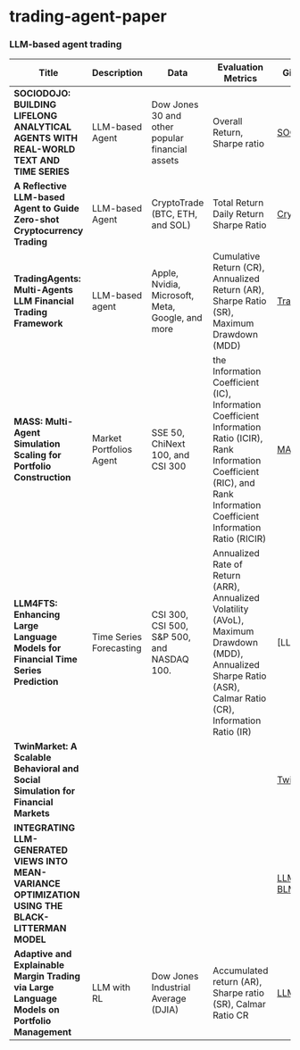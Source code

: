 # trading-agent-paper
### LLM-based agent trading
| Title |Description| Data|Evaluation Metrics|GitHub Link | Paper Link| 
|---------|--------|-------|--------|--------|--------|
| **SOCIODOJO: BUILDING LIFELONG ANALYTICAL AGENTS WITH REAL-WORLD TEXT AND TIME SERIES** |LLM-based Agent | Dow Jones 30 and other popular financial assets |Overall Return, Sharpe ratio|[SOCIODOJO](https://github.com/chengjunyan1/SocioDojo) |[SOCIODOJO](https://openreview.net/forum?id=s9z0HzWJJp) |
|**A Reflective LLM-based Agent to Guide Zero-shot Cryptocurrency Trading**| LLM-based Agent|CryptoTrade (BTC, ETH, and SOL)| Total Return Daily Return Sharpe Ratio |[CryptoTrade](https://github.com/Xtra-Computing/CryptoTrade)|[CryptoTrade](https://aclanthology.org/2024.emnlp-main.63.pdf)|
| **TradingAgents: Multi-Agents LLM Financial Trading Framework** | LLM-based agent | Apple, Nvidia, Microsoft, Meta, Google, and more |Cumulative Return (CR),  Annualized Return (AR), Sharpe Ratio (SR), Maximum Drawdown (MDD)|[TradingAgents](https://arxiv.org/abs/2412.20138) | [TradingAgents](https://github.com/TauricResearch/TradingAgents) |
| **MASS: Multi-Agent Simulation Scaling for Portfolio Construction** | Market Portfolios Agent|SSE 50, ChiNext 100, and CSI 300 | the Information Coefficient (IC), Information Coefficient Information Ratio (ICIR), Rank Information Coefficient (RIC), and Rank Information Coefficient Information Ratio (RICIR)|[MASS](https://github.com/gta0804/MASS) | [MASS](https://arxiv.org/abs/2505.10278) |
| **LLM4FTS: Enhancing Large Language Models for Financial Time Series Prediction** | Time Series Forecasting | CSI 300, CSI 500, S&P 500, and NASDAQ 100. | Annualized Rate of Return (ARR), Annualized Volatility (AVoL), Maximum Drawdown (MDD), Annualized Sharpe Ratio (ASR), Calmar Ratio (CR), Information Ratio (IR)| [LLM4FTS] | [LLM4FTS](https://arxiv.org/abs/2505.02880) | 
|**TwinMarket: A Scalable Behavioral and Social Simulation for Financial Markets** ||||[TwinMarket](https://github.com/TobyYang7/TwinMarket)|[TwinMarket](https://openreview.net/pdf?id=CoTAytuDz1)|
| **INTEGRATING LLM-GENERATED VIEWS  INTO MEAN-VARIANCE OPTIMIZATION  USING THE BLACK-LITTERMAN MODEL** ||| |[LLM-MVO-BLM](https://github.com/youngandbin/LLM-MVO-BLM) |[LLM-MVO-BLM](https://iclr.cc/virtual/2025/33834)|
| **Adaptive and Explainable Margin Trading via Large Language Models on Portfolio Management** | LLM with RL |  Dow Jones Industrial Average (DJIA) |Accumulated return (AR), Sharpe ratio (SR), Calmar Ratio CR|[LLM with RL](https://github.com/NJIT-Fintech-Lab/Adaptive-and-Explainable-Margin-Trading-via-LLM-and-RL)|[LLM with RL](https://dl.acm.org/doi/pdf/10.1145/3677052.3698681)|

